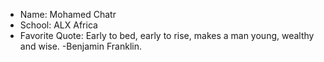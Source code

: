 - Name: Mohamed Chatr
- School: ALX Africa
- Favorite Quote: Early to bed, early to rise, makes a man young, wealthy and wise. -Benjamin Franklin.
